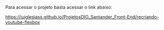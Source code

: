 Para acessar o projeto basta acessar o link abaixo:

https://juiglesiass.github.io/ProjetosDIO_Santander_Front-End/recriando-youtube-flexbox
